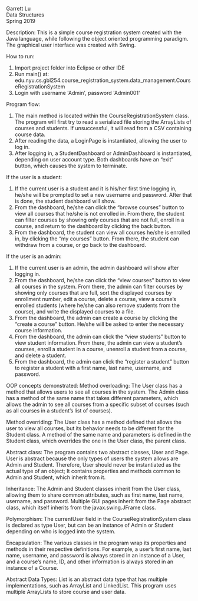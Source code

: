 Garrett Lu  
Data Structures  
Spring 2019

Description: This is a simple course registration system created with the Java language, while following the object oriented programming paradigm. The graphical user interface was created with Swing.

How to run:
1. Import project folder into Eclipse or other IDE
2. Run main() at: edu.nyu.cs.gbl254.course_registration_system.data_management.CourseRegistrationSystem
3. Login with username 'Admin', password 'Admin001'

Program flow:
1. The main method is located within the CourseRegistrationSystem class. The program will first try to read a serialized file storing the ArrayLists of courses and students. If unsuccessful, it will read from a CSV containing course data.
2. After reading the data, a LoginPage is instantiated, allowing the user to log in.
3. After logging in, a StudentDashboard or AdminDashboard is instantiated, depending on user account type. Both dashboards have an “exit” button, which causes the system to terminate.

If the user is a student:
1. If the current user is a student and it is his/her first time logging in, he/she will be prompted to set a new username and password. After that is done, the student dashboard will show.
2. From the dashboard, he/she can click the “browse courses” button to view all courses that he/she is not enrolled in. From there, the student can filter courses by showing only courses that are not full, enroll in a course, and return to the dashboard by clicking the back button.
3. From the dashboard, the student can view all courses he/she is enrolled in, by clicking the “my courses” button. From there, the student can withdraw from a course, or go back to the dashboard.

If the user is an admin:
1. If the current user is an admin, the admin dashboard will show after logging in.
2. From the dashboard, he/she can click the “view courses” button to view all courses in the system. From there, the admin can filter courses by showing only courses that are full, sort the displayed courses by enrollment number, edit a course, delete a course, view a course’s enrolled students (where he/she can also remove students from the course), and write the displayed courses to a file. 
3. From the dashboard, the admin can create a course by clicking the “create a course” button. He/she will be asked to enter the necessary course information.
4. From the dashboard, the admin can click the “view students” button to view student information. From there, the admin can view a student’s courses, enroll a student in a course, unenroll a student from a course, and delete a student.
5. From the dashboard, the admin can click the “register a student” button to register a student with a first name, last name, username, and password.

OOP concepts demonstrated:
Method overloading: The User class has a method that allows users to see all courses in the system. The Admin class has a method of the same name that takes different parameters, which allows the admin to see all courses from a specific subset of courses (such as all courses in a student’s list of courses).

Method overriding: The User class has a method defined that allows the user to view all courses, but its behavior needs to be different for the Student class. A method of the same name and parameters is defined in the Student class, which overrides the one in the User class, the parent class.

Abstract class: The program contains two abstract classes, User and Page. User is abstract because the only types of users the system allows are Admin and Student. Therefore, User should never be instantiated as the actual type of an object; It contains properties and methods common to Admin and Student, which inherit from it.

Inheritance: The Admin and Student classes inherit from the User class, allowing them to share common attributes, such as first name, last name, username, and password. Multiple GUI pages inherit from the Page abstract class, which itself inherits from the javax.swing.JFrame class.

Polymorphism: The currentUser field in the CourseRegistrationSystem class is declared as type User, but can be an instance of Admin or Student depending on who is logged into the system.

Encapsulation: The various classes in the program wrap its properties and methods in their respective definitions. For example, a user’s first name, last name, username, and password is always stored in an instance of a User, and a course’s name, ID, and other information is always stored in an instance of a Course.

Abstract Data Types: List is an abstract data type that has multiple implementations, such as ArrayList and LinkedList. This program uses multiple ArrayLists to store course and user data.